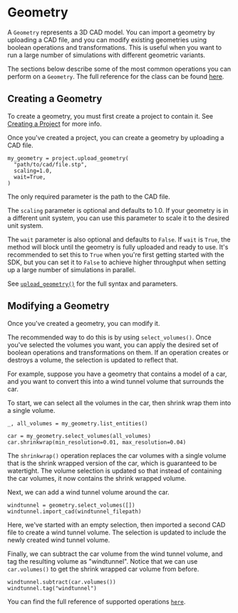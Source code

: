 # Geometry

A `Geometry` represents a 3D CAD model. You can import a geometry by uploading a CAD file, and you can modify existing geometries using boolean operations and transformations. This is useful when you want to run a large number of simulations with different geometric variants.

The sections below describe some of the most common operations you can perform on a `Geometry`. The full reference for the class can be found [here](#luminarycloud.Geometry).

## Creating a Geometry

To create a geometry, you must first create a project to contain it. See [Creating a Project](./project.md#creating-a-project) for more info.

Once you've created a project, you can create a geometry by uploading a CAD file.

```python3
my_geometry = project.upload_geometry(
  "path/to/cad/file.stp",
  scaling=1.0,
  wait=True,
)
```

The only required parameter is the path to the CAD file.

The `scaling` parameter is optional and defaults to 1.0. If your geometry is in a different unit system, you can use this parameter to scale it to the desired unit system.

The `wait` parameter is also optional and defaults to `False`. If `wait` is `True`, the method will block until the geometry is fully uploaded and ready to use. It's recommended to set this to `True` when you're first getting started with the SDK, but you can set it to `False` to achieve higher throughput when setting up a large number of simulations in parallel.

See [`upload_geometry()`](#luminarycloud.project.Project.upload_geometry) for the full syntax and parameters.

## Modifying a Geometry

Once you've created a geometry, you can modify it.

The recommended way to do this is by using `select_volumes()`. Once you've selected the volumes you want, you can apply the desired set of boolean operations and transformations on them. If an operation creates or destroys a volume, the selection is updated to reflect that.

For example, suppose you have a geometry that contains a model of a car, and you want to convert this into a wind tunnel volume that surrounds the car.

To start, we can select all the volumes in the car, then shrink wrap them into a single volume.

```python3
_, all_volumes = my_geometry.list_entities()

car = my_geometry.select_volumes(all_volumes)
car.shrinkwrap(min_resolution=0.01, max_resolution=0.04)
```

The `shrinkwrap()` operation replaces the car volumes with a single volume that is the shrink wrapped version of the car, which is guaranteed to be watertight. The volume selection is updated so that instead of containing the car volumes, it now contains the shrink wrapped volume.

Next, we can add a wind tunnel volume around the car.

```python3
windtunnel = geometry.select_volumes([])
windtunnel.import_cad(windtunnel_filepath)
```

Here, we've started with an empty selection, then imported a second CAD file to create a wind tunnel volume. The selection is updated to include the newly created wind tunnel volume.

Finally, we can subtract the car volume from the wind tunnel volume, and tag the resulting volume as "windtunnel". Notice that we can use `car.volumes()` to get the shrink wrapped car volume from before.

```python3
windtunnel.subtract(car.volumes())
windtunnel.tag("windtunnel")
```

You can find the full reference of supported operations [`here`](#luminarycloud.volume_selection.VolumeSelection).
